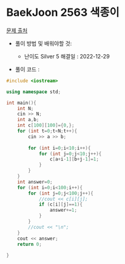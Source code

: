 # BaekJoon 2563 색종이

[문제 출처](https://www.acmicpc.net/problem/2563)  

* 풀이 방법 및 배워야할 것: 

  * 난이도 Silver 5 해결일 : 2022-12-29


- 풀이 코드 :
```cpp
#include <iostream>

using namespace std;

int main(){
	int N;
	cin >> N;
	int a,b;
	int c[100][100]={0,};
	for (int t=0;t<N;t++){
		cin >> a >> b;
		
		for (int i=0;i<10;i++){
			for (int j=0;j<10;j++){
				c[a+i-1][b+j-1]=1;
			}
		}
	}
	int answer=0;
	for (int i=0;i<100;i++){
		for (int j=0;j<100;j++){
			//cout << c[i][j];
			if (c[i][j]==1){
				answer+=1;
			}
		}
		//cout << "\n";
	}
	cout << answer;
	return 0;
	
}
```
